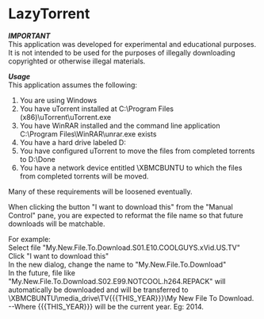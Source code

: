 LazyTorrent
===========

***IMPORTANT***  
This application was developed for experimental and educational purposes.    
It is not intended to be used for the purposes of illegally downloading copyrighted or otherwise illegal materials. 

***Usage***  
This application assumes the following: 

1) You are using Windows  
2) You have uTorrent installed at C:\Program Files (x86)\uTorrent\uTorrent.exe  
3) You have WinRAR installed and the command line application C:\Program Files\WinRAR\unrar.exe exists  
4) You have a hard drive labeled D:   
5) You have configured uTorrent to move the files from completed torrents to D:\Done  
6) You have a network device entitled \\XBMCBUNTU to which the files from completed torrents will be moved.   

Many of these requirements will be loosened eventually.  

When clicking the button "I want to download this" from the "Manual Control" pane, you are expected to reformat the file name so that future downloads will be matchable.   

For example:   
Select file "My.New.File.To.Download.S01.E10.COOLGUYS.xVid.US.TV"  
Click "I want to download this"  
In the new dialog, change the name to "My.New.File.To.Download"   
In the future, file like "My.New.File.To.Download.S02.E99.NOTCOOL.h264.REPACK" will automatically be downloaded and will be 
transferred to \\XBMCBUNTU\media_drive\TV\{{{THIS_YEAR}}}\My New File To Download.  
--Where {{{THIS_YEAR}}} will be the current year.  Eg: 2014.  
